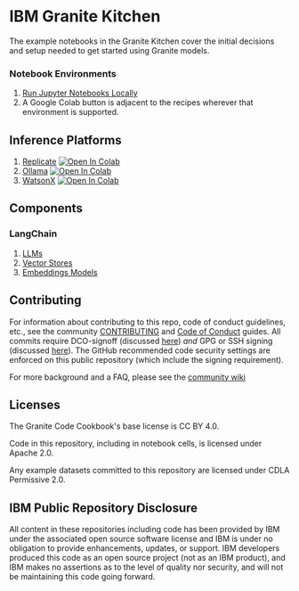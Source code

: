 # IBM Granite Kitchen

The example notebooks in the Granite Kitchen cover the initial decisions and setup needed to get started using Granite models. 

### Notebook Environments

1. [Run Jupyter Notebooks Locally](recipes/Getting_Started_with_Jupyter_Locally/Getting_Started_with_Jupyter_Locally.md)
2. A Google Colab button is adjacent to the recipes wherever that environment is supported.

## Inference Platforms

1. [Replicate](/recipes/Getting_Started/Getting_Started_with_Replicate.ipynb)
   <a target="_blank" href="https://colab.research.google.com/github/ibm-granite-community/granite-kitchen/blob/main/recipes/Getting_Started/Getting_Started_with_Replicate.ipynb">
   <img src="https://colab.research.google.com/assets/colab-badge.svg" alt="Open In Colab"/>
   </a>
1. [Ollama](/recipes/Getting_Started/Getting_Started_with_Ollama.ipynb)
   <a target="_blank" href="https://colab.research.google.com/github/ibm-granite-community/granite-kitchen/blob/main/recipes/Getting_Started/Getting_Started_with_Ollama.ipynb">
   <img src="https://colab.research.google.com/assets/colab-badge.svg" alt="Open In Colab"/>
   </a>
1. [WatsonX](/recipes/Getting_Started/Getting_Started_with_WatsonX.ipynb)
   <a target="_blank" href="https://colab.research.google.com/github/ibm-granite-community/granite-kitchen/blob/main/recipes/Getting_Started/Getting_Started_with_WatsonX.ipynb">
   <img src="https://colab.research.google.com/assets/colab-badge.svg" alt="Open In Colab"/>
   </a>

## Components

### LangChain

1. [LLMs](/recipes/Components/Langchain_LLMs.ipynb)
1. [Vector Stores](/recipes/Components/Langchain_Vector_Stores.ipynb)
1. [Embeddings Models](/recipes/Components/Langchain_Embeddings_Models.ipynb)

## Contributing

For information about contributing to this repo, code of conduct guidelines, etc., see the community [CONTRIBUTING][CG] and [Code of Conduct][CoC] guides.  All commits require DCO-signoff (discussed [here][CG-legal]) _and_ GPG or SSH signing (discussed [here][CG-signing]).  The GitHub recommended code security settings are enforced on this public repository (which include the signing requirement).

For more background and a FAQ, please see the [community wiki](https://github.com/ibm-granite-community/community/wiki)

## Licenses

The Granite Code Cookbook's base license is CC BY 4.0.

Code in this repository, including in notebook cells, is licensed under Apache 2.0.

Any example datasets committed to this repository are licensed under CDLA Permissive 2.0.

## IBM Public Repository Disclosure

All content in these repositories including code has been provided by IBM under the associated open source software license and IBM is under no obligation to provide enhancements, updates, or support. IBM developers produced this code as an open source project (not as an IBM product), and IBM makes no assertions as to the level of quality nor security, and will not be maintaining this code going forward.

[CoC]: https://github.com/ibm-granite-community/community/blob/main/CODE_OF_CONDUCT.md
[CG]: https://github.com/ibm-granite-community/community/blob/main/CONTRIBUTING.md
[CG-legal]: https://github.com/ibm-granite-community/community/blob/main/CONTRIBUTING.md#legal
[CG-signing]: https://github.com/ibm-granite-community/community/blob/main/CONTRIBUTING.md#signing-commits
